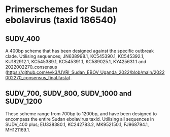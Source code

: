 # Primerschemes for Sudan ebolavirus (taxid 186540)

## SUDV_400

A 400bp scheme that has been designed against the specific outbreak clade. Utilising sequences; JN638998.1, KC545390.1, KC545392.1, KU182912.1, KC545389.1,  KC545391.1, KC589025.1, KY425631.1 and 2022002270_consensus (https://github.com/evk3/UVRI_Sudan_EBOV_Uganda_2022/blob/main/2022002270_consensus_final.fasta).

## SUDV_700, SUDV_800, SUDV_1000 and SUDV_1200

These scheme range from 700bp to 1200bp, and have been designed to encompass the entire Sudan ebolavirus taxid. Utilising all sequences in SUDV_400 plus; EU338380.1, KC242783.2, MK952150.1, FJ968794.1, MH121169.1.

